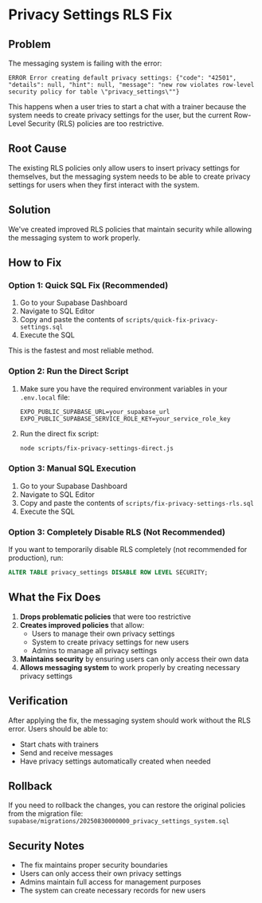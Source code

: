 # Privacy Settings RLS Fix

## Problem
The messaging system is failing with the error:
```
ERROR Error creating default privacy settings: {"code": "42501", "details": null, "hint": null, "message": "new row violates row-level security policy for table \"privacy_settings\""}
```

This happens when a user tries to start a chat with a trainer because the system needs to create privacy settings for the user, but the current Row-Level Security (RLS) policies are too restrictive.

## Root Cause
The existing RLS policies only allow users to insert privacy settings for themselves, but the messaging system needs to be able to create privacy settings for users when they first interact with the system.

## Solution
We've created improved RLS policies that maintain security while allowing the messaging system to work properly.

## How to Fix

### Option 1: Quick SQL Fix (Recommended)
1. Go to your Supabase Dashboard
2. Navigate to SQL Editor
3. Copy and paste the contents of `scripts/quick-fix-privacy-settings.sql`
4. Execute the SQL

This is the fastest and most reliable method.

### Option 2: Run the Direct Script
1. Make sure you have the required environment variables in your `.env.local` file:
   ```
   EXPO_PUBLIC_SUPABASE_URL=your_supabase_url
   EXPO_PUBLIC_SUPABASE_SERVICE_ROLE_KEY=your_service_role_key
   ```

2. Run the direct fix script:
   ```bash
   node scripts/fix-privacy-settings-direct.js
   ```

### Option 3: Manual SQL Execution
1. Go to your Supabase Dashboard
2. Navigate to SQL Editor
3. Copy and paste the contents of `scripts/fix-privacy-settings-rls.sql`
4. Execute the SQL

### Option 3: Completely Disable RLS (Not Recommended)
If you want to temporarily disable RLS completely (not recommended for production), run:
```sql
ALTER TABLE privacy_settings DISABLE ROW LEVEL SECURITY;
```

## What the Fix Does

1. **Drops problematic policies** that were too restrictive
2. **Creates improved policies** that allow:
   - Users to manage their own privacy settings
   - System to create privacy settings for new users
   - Admins to manage all privacy settings
3. **Maintains security** by ensuring users can only access their own data
4. **Allows messaging system** to work properly by creating necessary privacy settings

## Verification
After applying the fix, the messaging system should work without the RLS error. Users should be able to:
- Start chats with trainers
- Send and receive messages
- Have privacy settings automatically created when needed

## Rollback
If you need to rollback the changes, you can restore the original policies from the migration file:
`supabase/migrations/20250830000000_privacy_settings_system.sql`

## Security Notes
- The fix maintains proper security boundaries
- Users can only access their own privacy settings
- Admins maintain full access for management purposes
- The system can create necessary records for new users
